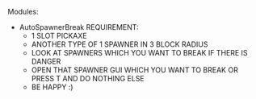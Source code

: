 Modules:
+ AutoSpawnerBreak
  REQUIREMENT:
  + 1 SLOT PICKAXE
  + ANOTHER TYPE OF 1 SPAWNER IN 3 BLOCK RADIUS
  + LOOK AT SPAWNERS WHICH YOU WANT TO BREAK IF THERE IS DANGER
  + OPEN THAT SPAWNER GUI WHICH YOU WANT TO BREAK  OR PRESS T AND DO NOTHING ELSE
  + BE HAPPY :)
